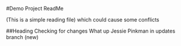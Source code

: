 #Demo Project ReadMe

(This is a simple reading file) which could cause some conflicts

##Heading 
Checking for changes 
What up 
Jessie Pinkman
in updates branch (new)